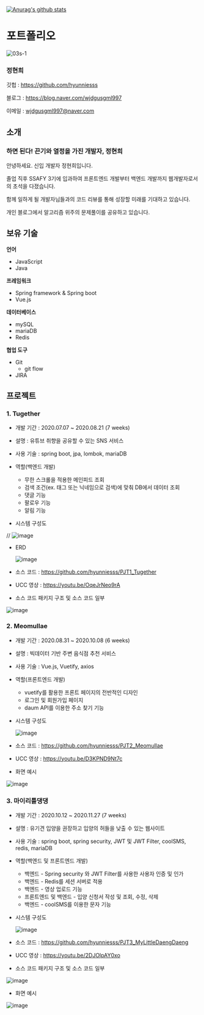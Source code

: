 [![Anurag's github stats](https://github-readme-stats.vercel.app/api?username=hyunniesss)](https://github.com/anuraghazra/github-readme-stats)

# 포트폴리오

![03s-1](https://user-images.githubusercontent.com/59987117/122684275-72756180-d23f-11eb-9467-6cccfc0defea.jpg)

### 정현희

깃헙 : https://github.com/hyunniesss

블로그 : https://blog.naver.com/wjdgusgml997

이메일 : wjdgusgml997@naver.com



## 소개

### 하면 된다! 끈기와 열정을 가진 개발자, 정현희

안녕하세요. 신입 개발자 정현희입니다.



졸업 직후 SSAFY 3기에 입과하여 프론트엔드 개발부터 백엔드 개발까지 웹개발자로서의 초석을 다졌습니다.

함께 일하게 될 개발자님들과의 코드 리뷰를 통해 성장할 미래를 기대하고 있습니다.



개인 블로그에서 알고리즘 위주의 문제풀이를 공유하고 있습니다. 



## 보유 기술

**언어**

- JavaScript
- Java

**프레임워크**

- Spring framework & Spring boot
- Vue.js

**데이터베이스**

- mySQL
- mariaDB
- Redis

**협업 도구**

- Git
  - git flow
- JIRA



## 프로젝트

### 1. Tugether

- 개발 기간 : 2020.07.07 ~ 2020.08.21 (7 weeks)

- 설명 : 유튜브 취향을 공유할 수 있는 SNS 서비스

- 사용 기술 : spring boot, jpa, lombok, mariaDB

- 역할(백엔드 개발)

  - 무한 스크롤을 적용한 메인피드 조회
  - 검색 조건(ex. 태그 또는 닉네임으로 검색)에 맞춰 DB에서 데이터 조회
  - 댓글 기능
  - 팔로우 기능
  - 알림 기능

- 시스템 구성도

//  ![image](https://user-images.githubusercontent.com/59987117/122686271-26c8b500-d24b-11eb-870e-0c81f9c30a4b.png)

- ERD

  ![image](https://user-images.githubusercontent.com/59987117/122685341-abb0d000-d245-11eb-886d-a25b97903784.png)

- 소스 코드 : https://github.com/hyunniesss/PJT1_Tugether
- UCC 영상 : https://youtu.be/OqeJrNeo9rA
- 소스 코드 패키지 구조 및 소스 코드 일부

![image](https://user-images.githubusercontent.com/59987117/122685617-75745000-d247-11eb-8477-e5db91f67fe8.png)



### 2. Meomullae

- 개발 기간 : 2020.08.31 ~ 2020.10.08 (6 weeks)

- 설명 : 빅데이터 기반 주변 음식점 추천 서비스

- 사용 기술 : Vue.js, Vuetify, axios

- 역할(프론트엔드 개발)

  - vuetify를 활용한 프론트 페이지의 전반적인 디자인
  - 로그인 및 회원가입 페이지
  - daum API를 이용한 주소 찾기 기능

- 시스템 구성도

  ![image](https://user-images.githubusercontent.com/59987117/122686304-4233c000-d24b-11eb-8567-bdf078c4d601.png)

- 소스 코드 : https://github.com/hyunniesss/PJT2_Meomullae

- UCC 영상 : https://youtu.be/D3KPND9Nt7c

- 화면 예시

![image](https://user-images.githubusercontent.com/59987117/122685887-37782b80-d249-11eb-8c79-1941db511b89.png)



### 3. 마이리틀댕댕

- 개발 기간 : 2020.10.12 ~ 2020.11.27 (7 weeks)

- 설명 : 유기견 입양을 권장하고 입양의 허들을 낮출 수 있는 웹사이트

- 사용 기술 : spring boot, spring security, JWT 및 JWT Filter, coolSMS, redis, mariaDB

- 역할(백엔드 및 프론트엔드 개발)

  - 백엔드 - Spring security 와 JWT Filter를 사용한 사용자 인증 및 인가 
  - 백엔드 - Redis를 세션 서버로 적용
  - 백엔드 - 영상 업로드 기능
  - 프론트엔드 및 백엔드 - 입양 신청서 작성 및 조회, 수정, 삭제
  - 백엔드 - coolSMS를 이용한 문자 기능

- 시스템 구성도

  ![image](https://user-images.githubusercontent.com/59987117/122686330-57105380-d24b-11eb-9e1c-4fac3e5f0de3.png)

- 소스 코드 : https://github.com/hyunniesss/PJT3_MyLittleDaengDaeng

- UCC 영상 : https://youtu.be/2DJOlpAY0xo
- 소스 코드 패키지 구조 및 소스 코드 일부

![image](https://user-images.githubusercontent.com/59987117/122686439-efa6d380-d24b-11eb-983a-528290715642.png)

- 화면 예시

![image](https://user-images.githubusercontent.com/59987117/122686489-35fc3280-d24c-11eb-9ae7-b1a21576901b.png)
